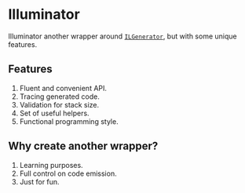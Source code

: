 # Illuminator

Illuminator another wrapper around [`ILGenerator`](https://docs.microsoft.com/en-us/dotnet/api/system.reflection.emit.ilgenerator), but with some unique features.

## Features

1. Fluent and convenient API.
1. Tracing generated code.
1. Validation for stack size.
1. Set of useful helpers.
1. Functional programming style.

## Why create another wrapper?

1. Learning purposes.
1. Full control on code emission.
1. Just for fun.
